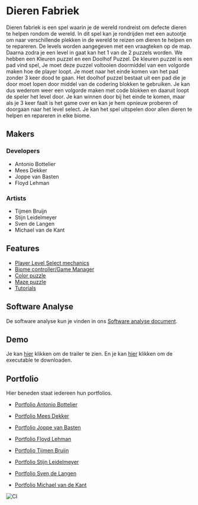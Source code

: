 # Dieren Fabriek
Dieren fabriek is een spel waarin je de wereld rondreist om defecte dieren te helpen rondom de wereld. In dit spel kan je rondrijden met een autootje om naar verschillende plekken in de wereld te reizen om dieren te helpen en te repareren. De levels worden aangegeven met een vraagteken op de map. Daarna zodra je een level in gaat kan het 1 van de 2 puzzels worden. We hebben een Kleuren puzzel en een Doolhof Puzzel. De kleuren puzzel is een pad vind spel, Je moet deze puzzel voltooien doormiddel van een volgorde maken hoe de player loopt. Je moet naar het einde komen van het pad zonder 3 keer dood te gaan. Het doolhof puzzel bestaat uit een pad die je door moet lopen door middel van de codering blokken te gebruiken. Je kan dus wederom weer een volgorde maken met code blokken en daaruit loopt de speler het level door. Je kan winnen door bij het einde te komen, maar als je 3 keer faalt is het game over en kan je hem opnieuw proberen of doorgaan naar het level select. Je kan het spel uitspelen door allen dieren te helpen en repareren in elke biome.

## Makers

### Developers
- Antonio Bottelier
- Mees Dekker
- Joppe van Basten
- Floyd Lehman

### Artists
- Tijmen Bruijn
- Stijn Leidelmeyer
- Sven de Langen
- Michael van de Kant

## Features

- [Player Level Select mechanics](https://github.com/stepperman/pvb-programming/tree/develop/Assets/Scripts/LevelSelect/Player)
- [Biome controller/Game Manager](https://github.com/stepperman/pvb-programming/tree/develop/Assets/Scripts/LevelSelect/Levels)
- [Color puzzle](https://github.com/stepperman/pvb-programming/tree/develop/Assets/Scripts/Puzzles/Color)
- [Maze puzzle](https://github.com/stepperman/pvb-programming/tree/develop/Assets/Scripts/Puzzles/MazePuzzle)
- [Tutorials](https://github.com/stepperman/pvb-programming/tree/develop/Assets/Scripts/UI/Tutorials)

## Software Analyse 
De software analyse kun je vinden in ons [Software analyse document](https://docs.google.com/document/d/e/2PACX-1vSD96ENP5xE5E2LSb33igb1q_GbYd0Y0GpO1QShqAvM_kdfQlUsmNVh_u8BSa2KL1ZIOrte3dbTI3Xg/pub).

## Demo
Je kan [hier](https://youtu.be/zODPZQtr3D8) klikken om de trailer te zien. En je kan [hier](https://drive.google.com/file/d/1d1F_G99lCZJYPo3okrqfJlhQjfMRWUYx/view) klikken om de executable te downloaden.

## Portfolio
Hier beneden staat iedereen hun portfolios.

- [Portfolio Antonio Bottelier](https://bottelier.me/)
- [Portfolio Mees Dekker](http://meesdekker.nl/)
- [Portfolio Joppe van Basten](http://joppevanbasten.nl/)
- [Portfolio Floyd Lehman]()

- [Portfolio Tijmen Bruijn]()
- [Portfolio Stijn Leidelmeyer]()
- [Portfolio Sven de Langen](https://svendelangen.myportfolio.com/work)
- [Portfolio Michael van de Kant](http://www.michaelvandekant.com/)


![CI](https://github.com/stepperman/pvb-programming/workflows/CI/badge.svg)
